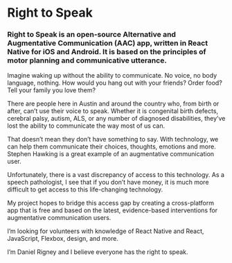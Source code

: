 <h1>Right to Speak</h1>

<h3>Right to Speak is an open-source Alternative and Augmentative Communication (AAC) app, written in React Native for iOS and Android. It is based on the principles of motor planning and communicative utterance.</h3>


Imagine waking up without the ability to communicate. No voice, no body language, nothing. How would you hang out with your friends? Order food? Tell your family you love them?

There are people here in Austin and around the country who, from birth or after, can’t use their voice to speak. Whether it is congenital birth defects, cerebral palsy, autism, ALS, or any number of diagnosed disabilities, they’ve lost the ability to communicate the way most of us can.

That doesn’t mean they don’t have something to say. With technology, we can help them communicate their choices, thoughts, emotions and more. Stephen Hawking is a great example of an augmentative communication user.

Unfortunately, there is a vast discrepancy of access to this technology. As a speech pathologist, I see that if you don’t have money, it is much more difficult to get access to this life-changing technology.

My project hopes to bridge this access gap by creating a cross-platform app that is free and based on the latest, evidence-based interventions for augmentative communication users.

I’m looking for volunteers with knowledge of React Native and React, JavaScript, Flexbox, design, and more.

I’m Daniel Rigney and I believe everyone has the right to speak.